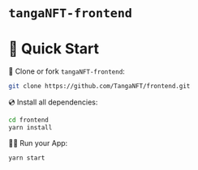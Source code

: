 # `tangaNFT-frontend`

# 🚀 Quick Start

📄 Clone or fork `tangaNFT-frontend`:
```sh
git clone https://github.com/TangaNFT/frontend.git
```
💿 Install all dependencies:
```sh
cd frontend
yarn install 
```

🚴‍♂️ Run your App:
```sh
yarn start
```
